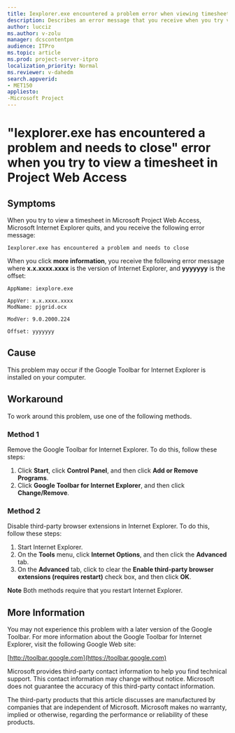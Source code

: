 ```yaml
---
title: Iexplorer.exe encountered a problem error when viewing timesheet in PWA
description: Describes an error message that you receive when you try view a timesheet in Microsoft Project Web Access in Internet Explorer when you have the Google Toolbar installed on your computer.
author: lucciz
ms.author: v-zolu
manager: dcscontentpm
audience: ITPro 
ms.topic: article 
ms.prod: project-server-itpro
localization_priority: Normal
ms.reviewer: v-dahedm
search.appverid: 
- MET150
appliesto:
-Microsoft Project
---
```


# "Iexplorer.exe has encountered a problem and needs to close" error when you try to view a timesheet in Project Web Access

##  Symptoms

When you try to view a timesheet in Microsoft Project Web Access, Microsoft Internet Explorer quits, and you receive the following error message:
 
    Iexplorer.exe has encountered a problem and needs to close

When you click **more information**, you receive the following error message where **x.x.xxxx.xxxx** is the version of Internet Explorer, and **yyyyyyy** is the offset:

    AppName: iexplore.exe

    AppVer: x.x.xxxx.xxxx
    ModName: pjgrid.ocx

    ModVer: 9.0.2000.224

    Offset: yyyyyyy

##  Cause

This problem may occur if the Google Toolbar for Internet Explorer is installed on your computer.

##  Workaround

To work around this problem, use one of the following methods.
### Method 1
Remove the Google Toolbar for Internet Explorer. To do this, follow these steps:

1. Click **Start**, click **Control Panel**, and then click **Add or Remove Programs**.   
2. Click **Google Toolbar for Internet Explorer**, and then click **Change/Remove**.   

### Method 2
Disable third-party browser extensions in Internet Explorer. To do this, follow these steps:

1. Start Internet Explorer.   
2. On the **Tools** menu, click **Internet Options**, and then click the **Advanced** tab.   
3. On the **Advanced** tab, click to clear the **Enable third-party browser extensions (requires restart)** check box, and then click **OK**.   

**Note** Both methods require that you restart Internet Explorer.

##  More Information

You may not experience this problem with a later version of the Google Toolbar. For more information about the Google Toolbar for Internet Explorer, visit the following Google Web site:

[http://toolbar.google.com](https://toolbar.google.com)

Microsoft provides third-party contact information to help you find technical support. This contact information may change without notice. Microsoft does not guarantee the accuracy of this third-party contact information.

The third-party products that this article discusses are manufactured by companies that are independent of Microsoft. Microsoft makes no warranty, implied or otherwise, regarding the performance or reliability of these products.